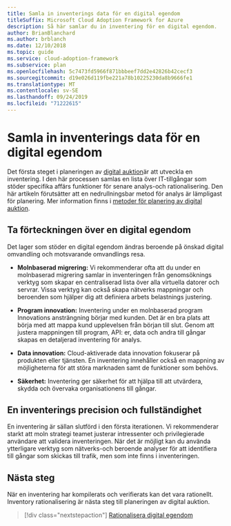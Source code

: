 ```yaml
---
title: Samla in inventerings data för en digital egendom
titleSuffix: Microsoft Cloud Adoption Framework for Azure
description: Så här samlar du in inventering för en digital egendom.
author: BrianBlanchard
ms.author: brblanch
ms.date: 12/10/2018
ms.topic: guide
ms.service: cloud-adoption-framework
ms.subservice: plan
ms.openlocfilehash: 5c7473fd5966f871bbbeef7dd2e42826b42cecf3
ms.sourcegitcommit: d19e026d119fbe221a78b10225230da8b9666fe1
ms.translationtype: MT
ms.contentlocale: sv-SE
ms.lasthandoff: 09/24/2019
ms.locfileid: "71222615"
---
```

# <a name="gather-inventory-data-for-a-digital-estate"></a>Samla in inventerings data för en digital egendom

Det första steget i planeringen av [digital auktion](./index.md)är att utveckla en inventering. I den här processen samlas en lista över IT-tillgångar som stöder specifika affärs funktioner för senare analys-och rationalisering. Den här artikeln förutsätter att en nedrullningsbar metod för analys är lämpligast för planering. Mer information finns i [metoder för planering av digital auktion](./approach.md).

## <a name="take-inventory-of-a-digital-estate"></a>Ta förteckningen över en digital egendom

Det lager som stöder en digital egendom ändras beroende på önskad digital omvandling och motsvarande omvandlings resa.

- **Molnbaserad migrering:**  Vi rekommenderar ofta att du under en molnbaserad migrering samlar in inventeringen från genomsöknings verktyg som skapar en centraliserad lista över alla virtuella datorer och servrar. Vissa verktyg kan också skapa nätverks mappningar och beroenden som hjälper dig att definiera arbets belastnings justering.

- **Program innovation:** Inventering under en molnbaserad program Innovations ansträngning börjar med kunden. Det är en bra plats att börja med att mappa kund upplevelsen från början till slut. Genom att justera mappningen till program, API: er, data och andra till gångar skapas en detaljerad inventering för analys.

- **Data innovation:** Cloud-aktiverade data innovation fokuserar på produkten eller tjänsten. En inventering innehåller också en mappning av möjligheterna för att störa marknaden samt de funktioner som behövs.

- **Säkerhet:** Inventering ger säkerhet för att hjälpa till att utvärdera, skydda och övervaka organisationens till gångar.


## <a name="accuracy-and-completeness-of-an-inventory"></a>En inventerings precision och fullständighet

En inventering är sällan slutförd i den första iterationen. Vi rekommenderar starkt att moln strategi teamet justerar intressenter och privilegierade användare att validera inventeringen. När det är möjligt kan du använda ytterligare verktyg som nätverks-och beroende analyser för att identifiera till gångar som skickas till trafik, men som inte finns i inventeringen.

## <a name="next-steps"></a>Nästa steg

När en inventering har kompilerats och verifierats kan det vara rationellt. Inventory rationalisering är nästa steg till planeringen av digital auktion.

> [!div class="nextstepaction"]
> [Rationalisera digital egendom](./rationalize.md)
